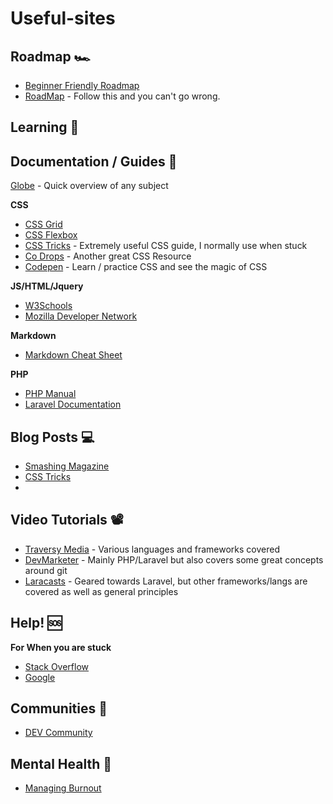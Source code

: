 # Useful-sites

## Roadmap 🏎️
- [Beginner Friendly Roadmap](https://roadmap.sh/backend?r=backend-beginner)
- [RoadMap](https://roadmap.sh/backend) - Follow this and you can't go wrong.

## Learning 🤹

## Documentation / Guides 📂
[Globe](https://explorer.globe.engineer) - Quick overview of any subject

**CSS**
- [CSS Grid](http://cssgridgarden.com/)
- [CSS Flexbox](https://flexboxfroggy.com/)
- [CSS Tricks](https://css-tricks.com/) - Extremely useful CSS guide, I normally use when stuck
- [Co Drops](https://tympanus.net/codrops/css_reference/) - Another great CSS Resource
- [Codepen](https://codepen.io) - Learn / practice CSS and see the magic of CSS
 
**JS/HTML/Jquery**
- [W3Schools](https://www.w3schools.com/)
- [Mozilla Developer Network](https://developer.mozilla.org/en-US/)

**Markdown**
- [Markdown Cheat Sheet](https://www.markdownguide.org/cheat-sheet/)

**PHP**
- [PHP Manual](http://php.net/manual/en/index.php)
- [Laravel Documentation](https://laravel.com/docs/)

## Blog Posts 💻
- [Smashing Magazine](https://www.smashingmagazine.com/)
- [CSS Tricks](https://css-tricks.com/)
- 
## Video Tutorials 📽️
- [Traversy Media](https://www.youtube.com/user/TechGuyWeb) - Various languages and frameworks covered
- [DevMarketer](https://www.youtube.com/channel/UC6kwT7-jjZHHF1s7vCfg2CA) - Mainly PHP/Laravel but also covers some great concepts around git
- [Laracasts](https://laracasts.com) - Geared towards Laravel, but other frameworks/langs are covered as well as general principles

## Help! 🆘

**For When you are stuck**

- [Stack Overflow](https://stackoverflow.com/)
- [Google](https://google.com)

## Communities 🏢

- [DEV Community](https://dev.to/)

## Mental Health 🤒

- [Managing Burnout](https://www.turing.com/blog/international-programmers-day-ways-to-deal-with-programmer-burnout/)

